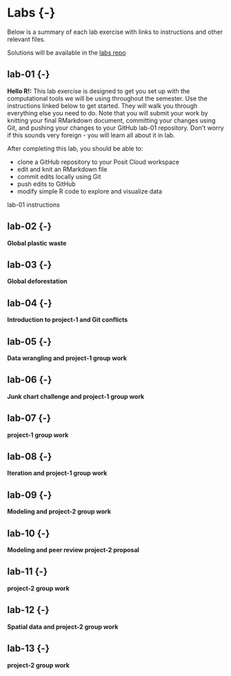 # Labs {-}

Below is a summary of each lab exercise with links to instructions and other relevant files. 

<i class="fa fa-github"></i> Solutions will be available in the [labs repo](https://github.com/ENST222/labs)

## lab-01 {-}
**Hello R!:** This lab exercise is designed to get you set up with the computational tools we will be using throughout the semester. Use the instructions linked below to get started. They will walk you through everything else you need to do. Note that you will submit your work by knitting your final RMarkdown document, committing your changes using Git, and pushing your changes to your GitHub lab-01 repository. Don't worry if this sounds very foreign - you will learn all about it in lab.

After completing this lab, you should be able to:

- clone a GitHub repository to your Posit Cloud workspace 
- edit and knit an RMarkdown file 
- commit edits locally using Git 
- push edits to GitHub 
- modify simple R code to explore and visualize data 

<i class="fa fa-info-circle"></i> lab-01 instructions 

## lab-02 {-}
**Global plastic waste**

## lab-03 {-}
**Global deforestation**

## lab-04 {-}
**Introduction to project-1 and Git conflicts**

## lab-05 {-}
**Data wrangling and project-1 group work**

## lab-06 {-}
**Junk chart challenge and project-1 group work**

## lab-07 {-}
**project-1 group work**

## lab-08 {-}
**Iteration and project-1 group work**

## lab-09 {-}
**Modeling and project-2 group work**

## lab-10 {-}
**Modeling and peer review project-2 proposal**

## lab-11 {-}
**project-2 group work**

## lab-12 {-}
**Spatial data and project-2 group work**

## lab-13 {-}
**project-2 group work**
